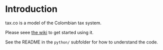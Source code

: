 # Introduction

tax.co is a model of the Colombian tax system.

Please seee [the wiki](https://github.com/ofiscal/tax.co/wikiw) to get started using it.

See the README in the `python/` subfolder for how to understand the code.
